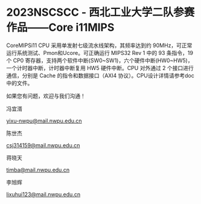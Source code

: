# 2023NSCSCC - 西北工业大学二队参赛作品——Core i11MIPS

CoreMIPSi11 CPU 采用单发射七级流水线架构，其频率达到约 90MHz，可正常运行系统测试、Pmon和Ucore。可正确运行 MIPS32 Rev 1 中的 93 条指令，19 个 CP0 寄存器，支持两个软件中断(SW0~SW1)，六个硬件中断(HW0~HW5)，一个计时器中断，计时器中断复用 HW5 硬件中断。CPU 对外通过 2 个接口进行通信，分别是 Cache 的指令和数据接口（AXI4 协议）。CPU设计详情请参考doc中的文件。



如果您有问题，欢迎与我们沟通！

冯宜湑

yixu-nwpu@mail.nwpu.edu.cn

陈世杰

csj314159@mail.nwpu.edu.cn

蒋晓天

timba@mail.nwpu.edu.cn

李旭辉

lixuhui123@mail.nwpu.edu.cn
